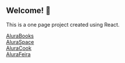 ## Welcome! 👋
This is a one page project created using React.

[AluraBooks](alura-books-6ao3qeg4k-almeidagabriel01.vercel.app)</br>
[AluraSpace](https://alura-space-4yir47k17-almeidagabriel01.vercel.app)</br>
[AluraCook](https://alura-ola-mundo-5gdijapbd-almeidagabriel01.vercel.app)</br>
[AluraFeira](https://alura-feira-6gwnhpano-almeidagabriel01.vercel.app)
